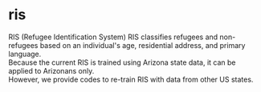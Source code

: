 # ris
RIS (Refugee Identification System) 
RIS classifies refugees and non-refugees based on an individual's age, residential address, and primary language.<BR> 
Because the current RIS is trained using Arizona state data, it can be applied to Arizonans only.<BR> 
However, we provide codes to re-train RIS with data from other US states.
